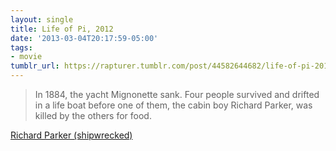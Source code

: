 ```yaml
---
layout: single
title: Life of Pi, 2012
date: '2013-03-04T20:17:59-05:00'
tags:
- movie
tumblr_url: https://rapturer.tumblr.com/post/44582644682/life-of-pi-2012
---
```

> In 1884, the yacht Mignonette sank. Four people survived and drifted in a life boat before one of them, the cabin boy Richard Parker, was killed by the others for food.

[Richard Parker (shipwrecked)](http://en.wikipedia.org/wiki/Richard_Parker_(shipwrecked))

